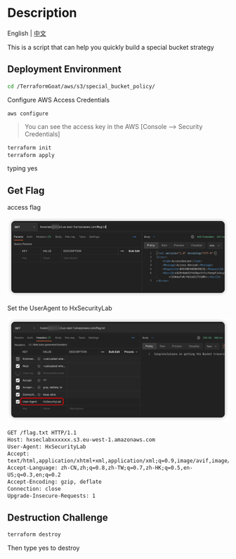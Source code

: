 # Description

English | [中文](./README_CN.md)

This is a script that can help you quickly build a special bucket strategy

## Deployment Environment

```bash
cd /TerraformGoat/aws/s3/special_bucket_policy/
```

Configure AWS Access Credentials

```shell
aws configure
```

> You can see the access key in the AWS [Console --> Security Credentials]

```bash
terraform init
terraform apply
```

typing yes

## Get Flag

access flag

![image-20220425210155805](../../../images/1653024665.png)

Set the UserAgent to HxSecurityLab

![image-20220425210230286](../../../images/1653024739.png)

```http
GET /flag.txt HTTP/1.1
Host: hxseclabxxxxxx.s3.eu-west-1.amazonaws.com
User-Agent: HxSecurityLab
Accept: text/html,application/xhtml+xml,application/xml;q=0.9,image/avif,image/webp,*/*;q=0.8
Accept-Language: zh-CN,zh;q=0.8,zh-TW;q=0.7,zh-HK;q=0.5,en-US;q=0.3,en;q=0.2
Accept-Encoding: gzip, deflate
Connection: close
Upgrade-Insecure-Requests: 1
```

## Destruction Challenge

```bash
terraform destroy
```

Then type yes to destroy
